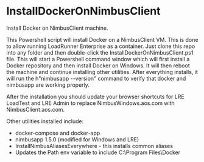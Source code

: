 # InstallDockerOnNimbusClient
Install Docker on NimbusClient machine.

This Powershell script will install Docker on a NimbusClient VM.
This is done to allow running LoadRunner Enterprise as a container.
Just clone this repo into any folder and then double-click the
InstallDockerOnNimbusClient.ps1 file. This will start a Powershell
command window which will first install a Docker repository and then
install Docker on Windows. It will then reboot the machine and
continue installing other utilities. After everything installs, it
will run the h"nimbusapp --version" command to verify that docker
and nimbusapp are working properly.

After the installation you should update your browser shortcuts for
LRE LoadTest and LRE Admin to replace NimbusWindows.aos.com with
NimbusClient.aos.com.

Other utilities installed include:
* docker-compose and docker-app
* nimbusapp 1.5.0 (modified for Windows and LRE)
* InstallNimbusAliasesEverywhere - this installs common aliases
* Updates the Path env variable to include C:\Program Files\Docker

